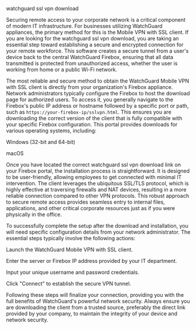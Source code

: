 watchguard ssl vpn download


Securing remote access to your corporate network is a critical component of modern IT infrastructure. For businesses utilizing WatchGuard appliances, the primary method for this is the Mobile VPN with SSL client. If you are looking for the watchguard ssl vpn download, you are taking an essential step toward establishing a secure and encrypted connection for your remote workforce. This software creates a secure tunnel from a user's device back to the central WatchGuard Firebox, ensuring that all data transmitted is protected from unauthorized access, whether the user is working from home or a public Wi-Fi network.



The most reliable and secure method to obtain the WatchGuard Mobile VPN with SSL client is directly from your organization's Firebox appliance. Network administrators typically configure the Firebox to host the download page for authorized users. To access it, you generally navigate to the Firebox's public IP address or hostname followed by a specific port or path, such as `https://your-firebox-ip/sslvpn.html`. This ensures you are downloading the correct version of the client that is fully compatible with your specific Firebox configuration. This portal provides downloads for various operating systems, including:




Windows (32-bit and 64-bit)


macOS





Once you have located the correct watchguard ssl vpn download link on your Firebox portal, the installation process is straightforward. It is designed to be user-friendly, allowing employees to get connected with minimal IT intervention. The client leverages the ubiquitous SSL/TLS protocol, which is highly effective at traversing firewalls and NAT devices, resulting in a more reliable connection compared to other VPN protocols. This robust approach to secure remote access provides seamless entry to internal files, applications, and other critical corporate resources just as if you were physically in the office.



To successfully complete the setup after the download and installation, you will need specific configuration details from your network administrator. The essential steps typically involve the following actions:




Launch the WatchGuard Mobile VPN with SSL client.


Enter the server or Firebox IP address provided by your IT department.


Input your unique username and password credentials.


Click \"Connect\" to establish the secure VPN tunnel.




Following these steps will finalize your connection, providing you with the full benefits of WatchGuard's powerful network security. Always ensure you are downloading the client from a trusted source, preferably the direct link provided by your company, to maintain the integrity of your device and network security.
